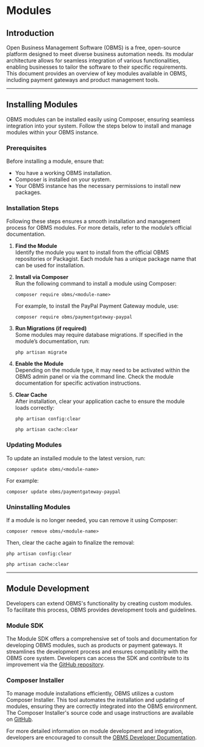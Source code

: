 # Modules

## Introduction
Open Business Management Software (OBMS) is a free, open-source platform designed to meet diverse business automation needs. Its modular architecture allows for seamless integration of various functionalities, enabling businesses to tailor the software to their specific requirements. This document provides an overview of key modules available in OBMS, including payment gateways and product management tools.

---

## Installing Modules
OBMS modules can be installed easily using Composer, ensuring seamless integration into your system. Follow the steps below to install and manage modules within your OBMS instance.

### Prerequisites
Before installing a module, ensure that:
- You have a working OBMS installation.
- Composer is installed on your system.
- Your OBMS instance has the necessary permissions to install new packages.

### Installation Steps
Following these steps ensures a smooth installation and management process for OBMS modules. For more details, refer to the module’s official documentation.

1. **Find the Module**  
    Identify the module you want to install from the official OBMS repositories or Packagist. Each module has a unique package name that can be used for installation.

2. **Install via Composer**  
    Run the following command to install a module using Composer:  
    ```
    composer require obms/<module-name>
    ```

    For example, to install the PayPal Payment Gateway module, use:  
    ```
    composer require obms/paymentgateway-paypal
    ```

3. **Run Migrations (if required)**  
    Some modules may require database migrations. If specified in the module’s documentation, run:  
    ```
    php artisan migrate
    ```

4. **Enable the Module**  
    Depending on the module type, it may need to be activated within the OBMS admin panel or via the command line. Check the module documentation for specific activation instructions.

5. **Clear Cache**  
    After installation, clear your application cache to ensure the module loads correctly:  
    ```
    php artisan config:clear
    ```
    ```
    php artisan cache:clear
    ```

### Updating Modules
To update an installed module to the latest version, run:
```
composer update obms/<module-name>
```

For example:
```
composer update obms/paymentgateway-paypal
```

### Uninstalling Modules
If a module is no longer needed, you can remove it using Composer:
```
composer remove obms/<module-name>
```

Then, clear the cache again to finalize the removal:
```
php artisan config:clear
```
```
php artisan cache:clear
```

---

## Module Development
Developers can extend OBMS's functionality by creating custom modules. To facilitate this process, OBMS provides development tools and guidelines.

### Module SDK
The Module SDK offers a comprehensive set of tools and documentation for developing OBMS modules, such as products or payment gateways. It streamlines the development process and ensures compatibility with the OBMS core system. Developers can access the SDK and contribute to its improvement via the [GitHub repository](https://github.com/OBMS-Open-Business-Management-Software/module-sdk).

### Composer Installer
To manage module installations efficiently, OBMS utilizes a custom Composer Installer. This tool automates the installation and updating of modules, ensuring they are correctly integrated into the OBMS environment. The Composer Installer's source code and usage instructions are available on [GitHub](https://github.com/OBMS-Open-Business-Management-Software/composer-installer).

For more detailed information on module development and integration, developers are encouraged to consult the [OBMS Developer Documentation](/docs/developer_guide/intro).
